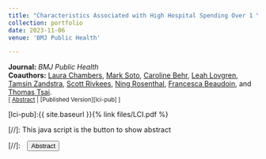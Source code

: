 ```yaml
---
title: "Characteristics Associated with High Hospital Spending Over 1 Year Among Patients Hospitalised for COVID-19 in the USA: a Cohort Study"
collection: portfolio
date: 2023-11-06
venue: 'BMJ Public Health'

---
```


**Journal:** _BMJ Public Health_
<br/>
**Coauthors:** [Laura Chambers][lchambers], [Mark Soto][msoto], [Caroline Behr][cbehr], [Leah Lovgren][llovgren], [Tamsin Zandstra][tzandstra], [Scott Rivkees][srivkees], [Ning Rosenthal][nrosenthal], [Francesca Beaudoin][fbeaudoin], and [Thomas Tsai][ttsai].
<br/>
<small>[ <a href="#/" onclick="visib('lci')">Abstract</a> | [Published Version][lci-pub] ] </small>

<div id="lci" style="display: none; text-align: justify; line-height: 1.2" ><small>
Despite complex care needs during critical COVID-19, the associated long-term healthcare spending is poorly understood, limiting the ability of policy-makers to prioritise necessary care and plan for future medical countermeasures. We conducted a retrospective cohort study of adults hospitalised with COVID-19 in the USA (April ‒ June 2020) using data from the national PINC AI Healthcare Database. Patients were followed for 365 days to measure hospital spending starting on the date of admission. We used a multivariable logistic model to identify characteristics associated with high spending. Among 73,606 patients hospitalised with COVID-19, 73% were aged ≥50 years, 51% were female, and 37% were non-Hispanic white. Mean hospital spending per patient over 90 days was US$28 712 (SD = $48,583) and over 365 days was US$31 768 (SD = $52,811). Patients who received care in the intensive care unit (36% vs 23% no intensive care, $p<$0.001), received a non-recommended COVID-19 treatment (28% vs 25% no treatment, $p<$0.001), had a longer length of stay ($p<$0.001), and had Medicare (27% vs 22% commercial, $p<$0.001) or Medicaid (25% vs 22% commercial, $p<$0.001) insurance were associated with a higher predicted probability of high hospital spending over 365 days. Patients who received recommended treatment (21% vs 25% no treatment, $p<$0.001) and were Hispanic and any race (24% vs 26% non-Hispanic white, $p<$0.001), non-Hispanic Asian (25% vs 26% non-Hispanic white, $p=$0.011), ‘other’ or unknown race and ethnicity (24% vs 26% non-Hispanic white, $p<$0.001), or female (25% vs 26% male, $p<$0.001) were associated with a lower predicted probability of high hospital spending. Most hospital spending incurred over 1 year was for care within 90 days of admission. Patients receiving complex care or non-recommended treatments were associated with higher spending, while those receiving recommended treatments were associated with lower spending. These findings can inform pandemic preparedness planning.
</small><br><br/></div>

[lci-pub]:{{ site.baseurl }}{% link files/LCI.pdf %}

[lchambers]: https://vivo.brown.edu/display/lchambe1
[msoto]: https://www.linkedin.com/in/markjsoto/
[cbehr]: https://scholar.google.com/citations?user=IO6wn_MAAAAJ&hl=en
[llovgren]: https://pandemics.sph.brown.edu/people/leah-lovgren
[tzandstra]: https://dean.sph.brown.edu/incubator-lab
[srivkees]: https://vivo.brown.edu/display/srivkees
[nrosenthal]: https://www.linkedin.com/in/ningrosenthal/
[fbeaudoin]: https://vivo.brown.edu/display/fbeaudoi
[ttsai]: https://www.hsph.harvard.edu/profile/thomas-c-tsai/

[//]: This java script is the button to show abstract
<script>
 function visib(id) {
  var x = document.getElementById(id);
  if (x.style.display === "block") {
    x.style.display = "none";
  } else {
    x.style.display = "block";
  }
}
</script>

[//]:&emsp;<button onclick="visib('polariz')" class="btn btn--inverse btn--small">Abstract</button>
